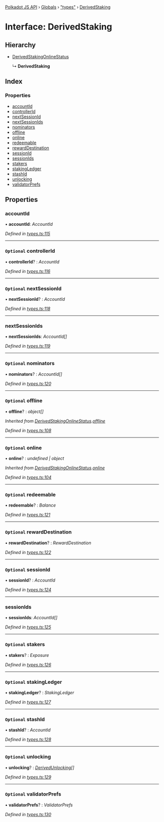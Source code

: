 [Polkadot JS API](../README.md) › [Globals](../globals.md) › ["types"](../modules/_types_.md) › [DerivedStaking](_types_.derivedstaking.md)

# Interface: DerivedStaking

## Hierarchy

* [DerivedStakingOnlineStatus](_types_.derivedstakingonlinestatus.md)

  ↳ **DerivedStaking**

## Index

### Properties

* [accountId](_types_.derivedstaking.md#accountid)
* [controllerId](_types_.derivedstaking.md#optional-controllerid)
* [nextSessionId](_types_.derivedstaking.md#optional-nextsessionid)
* [nextSessionIds](_types_.derivedstaking.md#nextsessionids)
* [nominators](_types_.derivedstaking.md#optional-nominators)
* [offline](_types_.derivedstaking.md#optional-offline)
* [online](_types_.derivedstaking.md#optional-online)
* [redeemable](_types_.derivedstaking.md#optional-redeemable)
* [rewardDestination](_types_.derivedstaking.md#optional-rewarddestination)
* [sessionId](_types_.derivedstaking.md#optional-sessionid)
* [sessionIds](_types_.derivedstaking.md#sessionids)
* [stakers](_types_.derivedstaking.md#optional-stakers)
* [stakingLedger](_types_.derivedstaking.md#optional-stakingledger)
* [stashId](_types_.derivedstaking.md#optional-stashid)
* [unlocking](_types_.derivedstaking.md#optional-unlocking)
* [validatorPrefs](_types_.derivedstaking.md#optional-validatorprefs)

## Properties

###  accountId

• **accountId**: *AccountId*

*Defined in [types.ts:115](https://github.com/polkadot-js/api/blob/2c44b5ca8a/packages/api-derive/src/types.ts#L115)*

___

### `Optional` controllerId

• **controllerId**? : *AccountId*

*Defined in [types.ts:116](https://github.com/polkadot-js/api/blob/2c44b5ca8a/packages/api-derive/src/types.ts#L116)*

___

### `Optional` nextSessionId

• **nextSessionId**? : *AccountId*

*Defined in [types.ts:118](https://github.com/polkadot-js/api/blob/2c44b5ca8a/packages/api-derive/src/types.ts#L118)*

___

###  nextSessionIds

• **nextSessionIds**: *AccountId[]*

*Defined in [types.ts:119](https://github.com/polkadot-js/api/blob/2c44b5ca8a/packages/api-derive/src/types.ts#L119)*

___

### `Optional` nominators

• **nominators**? : *AccountId[]*

*Defined in [types.ts:120](https://github.com/polkadot-js/api/blob/2c44b5ca8a/packages/api-derive/src/types.ts#L120)*

___

### `Optional` offline

• **offline**? : *object[]*

*Inherited from [DerivedStakingOnlineStatus](_types_.derivedstakingonlinestatus.md).[offline](_types_.derivedstakingonlinestatus.md#optional-offline)*

*Defined in [types.ts:108](https://github.com/polkadot-js/api/blob/2c44b5ca8a/packages/api-derive/src/types.ts#L108)*

___

### `Optional` online

• **online**? : *undefined | object*

*Inherited from [DerivedStakingOnlineStatus](_types_.derivedstakingonlinestatus.md).[online](_types_.derivedstakingonlinestatus.md#optional-online)*

*Defined in [types.ts:104](https://github.com/polkadot-js/api/blob/2c44b5ca8a/packages/api-derive/src/types.ts#L104)*

___

### `Optional` redeemable

• **redeemable**? : *Balance*

*Defined in [types.ts:121](https://github.com/polkadot-js/api/blob/2c44b5ca8a/packages/api-derive/src/types.ts#L121)*

___

### `Optional` rewardDestination

• **rewardDestination**? : *RewardDestination*

*Defined in [types.ts:122](https://github.com/polkadot-js/api/blob/2c44b5ca8a/packages/api-derive/src/types.ts#L122)*

___

### `Optional` sessionId

• **sessionId**? : *AccountId*

*Defined in [types.ts:124](https://github.com/polkadot-js/api/blob/2c44b5ca8a/packages/api-derive/src/types.ts#L124)*

___

###  sessionIds

• **sessionIds**: *AccountId[]*

*Defined in [types.ts:125](https://github.com/polkadot-js/api/blob/2c44b5ca8a/packages/api-derive/src/types.ts#L125)*

___

### `Optional` stakers

• **stakers**? : *Exposure*

*Defined in [types.ts:126](https://github.com/polkadot-js/api/blob/2c44b5ca8a/packages/api-derive/src/types.ts#L126)*

___

### `Optional` stakingLedger

• **stakingLedger**? : *StakingLedger*

*Defined in [types.ts:127](https://github.com/polkadot-js/api/blob/2c44b5ca8a/packages/api-derive/src/types.ts#L127)*

___

### `Optional` stashId

• **stashId**? : *AccountId*

*Defined in [types.ts:128](https://github.com/polkadot-js/api/blob/2c44b5ca8a/packages/api-derive/src/types.ts#L128)*

___

### `Optional` unlocking

• **unlocking**? : *[DerivedUnlocking](../modules/_types_.md#derivedunlocking)[]*

*Defined in [types.ts:129](https://github.com/polkadot-js/api/blob/2c44b5ca8a/packages/api-derive/src/types.ts#L129)*

___

### `Optional` validatorPrefs

• **validatorPrefs**? : *ValidatorPrefs*

*Defined in [types.ts:130](https://github.com/polkadot-js/api/blob/2c44b5ca8a/packages/api-derive/src/types.ts#L130)*
